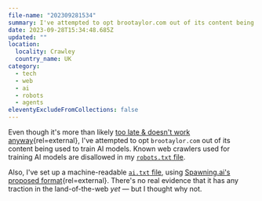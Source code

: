 ```yaml
---
file-name: "202309281534"
summary: I've attempted to opt brootaylor.com out of its content being used to train AI models.
date: 2023-09-28T15:34:48.685Z
updated: ""
location:
  locality: Crawley
  country_name: UK
category:
  - tech
  - web
  - ai
  - robots
  - agents
eleventyExcludeFromCollections: false
---
```


Even though it's more than likely [too late & doesn't work anyway](https://blog.jim-nielsen.com/2023/robots-txt/){rel=external}, I've attempted to opt `brootaylor.com` out of its content being used to train AI models. Known web crawlers used for training AI models are disallowed in my [<code>robots.txt</code> file](https://brootaylor.com/robots.txt).

Also, I've set up a machine-readable [<code>ai.txt</code> file](https://brootaylor.com/ai.txt), using [Spawning.ai's proposed format](https://site.spawning.ai/spawning-ai-txt){rel=external}. There's no real evidence that it has any traction in the land-of-the-web *yet* &mdash; but I thought why not.

